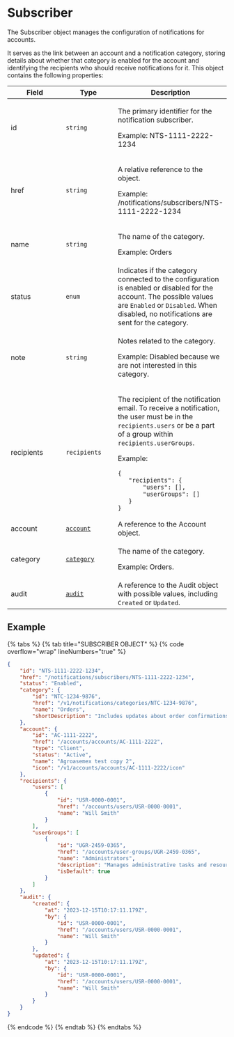 # Subscriber

The Subscriber object manages the configuration of notifications for accounts.

It serves as the link between an account and a notification category, storing details about whether that category is enabled for the account and identifying the recipients who should receive notifications for it. This object contains the following properties:

<table><thead><tr><th width="155">Field</th><th width="130">Type</th><th>Description</th></tr></thead><tbody><tr><td>id</td><td><code>string</code></td><td><p>The primary identifier for the notification subscriber. </p><p>Example: NTS-1111-2222-1234</p></td></tr><tr><td>href</td><td><code>string</code></td><td><p>A relative reference to the object. </p><p>Example: /notifications/subscribers/NTS-1111-2222-1234</p></td></tr><tr><td>name</td><td><code>string</code></td><td><p>The name of the category. </p><p>Example: Orders</p></td></tr><tr><td>status</td><td><code>enum</code></td><td>Indicates if the category connected to the configuration is enabled or disabled for the account. The possible values are <code>Enabled</code> or <code>Disabled</code>. When disabled, no notifications are sent for the category. </td></tr><tr><td>note</td><td><code>string</code></td><td><p>Notes related to the category. </p><p>Example: Disabled because we are not interested in this category.</p></td></tr><tr><td>recipients</td><td><code>recipients</code></td><td><p>The recipient of the notification email. To receive a notification, the user must be in the <code>recipients.users</code> or be a part of a group within <code>recipients.userGroups</code>. </p><p>Example:</p><pre class="language-json" data-overflow="wrap" data-line-numbers data-full-width="true"><code class="lang-json">{
   "recipients": {
       "users": [],
       "userGroups": []
   }
}
</code></pre></td></tr><tr><td>account</td><td><a href="../../accounts-api/account/"><code>account</code></a></td><td> A reference to the Account object.</td></tr><tr><td>category</td><td><a href="../categories/"><code>category</code></a></td><td><p>The name of the category. </p><p>Example: Orders.</p></td></tr><tr><td>audit</td><td><a href="../../common-api-objects/audit.md"><code>audit</code></a></td><td>A reference to the Audit object with possible values, including <code>Created</code> or <code>Updated</code>.</td></tr></tbody></table>

## Example

{% tabs %}
{% tab title="SUBSCRIBER OBJECT" %}
{% code overflow="wrap" lineNumbers="true" %}
```json
{
	"id": "NTS-1111-2222-1234",
	"href": "/notifications/subscribers/NTS-1111-2222-1234",
	"status": "Enabled",
	"category": {
		"id": "NTC-1234-9876",
		"href": "/v1/notifications/categories/NTC-1234-9876",
		"name": "Orders",
		"shortDescription": "Includes updates about order confirmations, order status updates, and related communications."
	},
	"account": {
		"id": "AC-1111-2222",
		"href": "/accounts/accounts/AC-1111-2222",
		"type": "Client",
		"status": "Active",
		"name": "Agroasemex test copy 2",
		"icon": "/v1/accounts/accounts/AC-1111-2222/icon"
	},
	"recipients": {
		"users": [
			{
				"id": "USR-0000-0001",
				"href": "/accounts/users/USR-0000-0001",
				"name": "Will Smith"
			}
		],
		"userGroups": [
			{
				"id": "UGR-2459-0365",
				"href": "/accounts/user-groups/UGR-2459-0365",
				"name": "Administrators",
				"description": "Manages administrative tasks and resources within an organization.",
				"isDefault": true
			}
		]
	},
	"audit": {
		"created": {
			"at": "2023-12-15T10:17:11.179Z",
			"by": {
				"id": "USR-0000-0001",
				"href": "/accounts/users/USR-0000-0001",
				"name": "Will Smith"
			}
		},
		"updated": {
			"at": "2023-12-15T10:17:11.179Z",
			"by": {
				"id": "USR-0000-0001",
				"href": "/accounts/users/USR-0000-0001",
				"name": "Will Smith"
			}
		}
	}
}
```
{% endcode %}
{% endtab %}
{% endtabs %}
